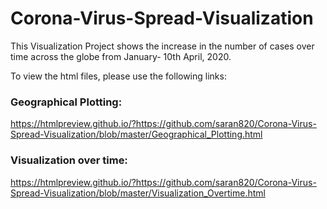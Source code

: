 # Corona-Virus-Spread-Visualization

This Visualization Project shows the increase in the number of cases over time across the globe from January- 10th April, 2020.

To view the html files, please use the following links:

### Geographical Plotting:
https://htmlpreview.github.io/?https://github.com/saran820/Corona-Virus-Spread-Visualization/blob/master/Geographical_Plotting.html

### Visualization over time:
https://htmlpreview.github.io/?https://github.com/saran820/Corona-Virus-Spread-Visualization/blob/master/Visualization_Overtime.html

